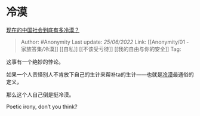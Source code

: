 # 冷漠
[现在的中国社会到底有多冷漠？](https://www.zhihu.com/question/538025581/answer/2539194102)

> Author: #Anonymity 
> Last update: *25/06/2022* 
> Link: [[Anonymity/01 - 家族答集/冷漠]] [[自私]] [[不该受亏待]] [[我的自由与你的安全]]
> Tag: 

这事有一个绝妙的悖论。

如果一个人责怪别人不肯放下自己的生计来帮补ta的生计——也就是[冷漠](https://www.zhihu.com/search?q=%E5%86%B7%E6%BC%A0&search_source=Entity&hybrid_search_source=Entity&hybrid_search_extra=%7B%22sourceType%22%3A%22answer%22%2C%22sourceId%22%3A2539194102%7D)最通俗的定义，

那么这个人自己倒是挺冷漠。

Poetic irony, don’t you think?